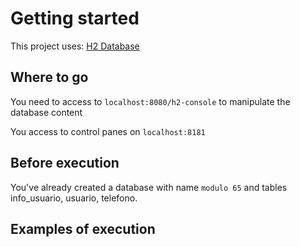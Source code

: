 # Getting started

This project uses: [H2 Database](https://www.h2database.com/html/main.html) 

## Where to go

You need to access to `localhost:8080/h2-console` to manipulate the database content

You access to control panes on `localhost:8181`

## Before execution

You've already created a database with name `modulo 65` and tables info_usuario, usuario, telefono.

## Examples of execution

